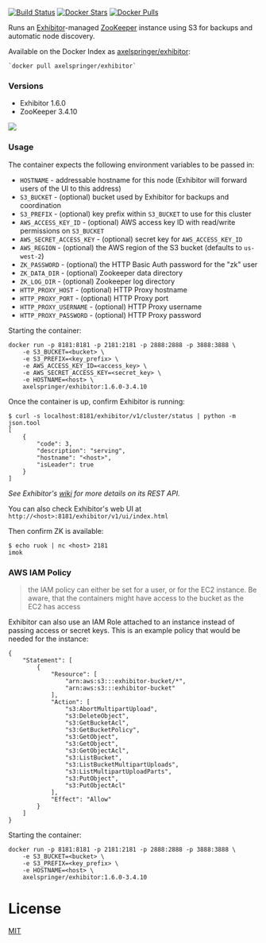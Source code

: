 [![Build Status](https://travis-ci.org/axelspringer/exhibitor.svg?branch=master)](https://travis-ci.org/axelspringer/exhibitor) [![Docker Stars](https://img.shields.io/docker/stars/axelspringer/exhibitor.svg)](https://hub.docker.com/r/axelspringer/exhibitor/) [![Docker Pulls](https://img.shields.io/docker/pulls/axelspringer/exhibitor.svg)](https://hub.docker.com/r/axelspringer/exhibitor/)

Runs an [Exhibitor](https://github.com/Netflix/exhibitor)-managed [ZooKeeper](http://zookeeper.apache.org/) instance using S3 for backups and automatic node discovery.

Available on the Docker Index as [axelspringer/exhibitor](https://index.docker.io/u/pixelmik/exhibitor/):

    `docker pull axelspringer/exhibitor`

### Versions
* Exhibitor 1.6.0
* ZooKeeper 3.4.10

[![](https://badge.imagelayers.io/axelspringer/mesos-exhibitor:1.6.0-3.4.10.svg)](https://imagelayers.io/?images=axelspringer/mesos-exhibitor:1.6.0-3.4.10.svg)

### Usage
The container expects the following environment variables to be passed in:

* `HOSTNAME` - addressable hostname for this node (Exhibitor will forward users of the UI to this address)
* `S3_BUCKET` - (optional) bucket used by Exhibitor for backups and coordination
* `S3_PREFIX` - (optional) key prefix within `S3_BUCKET` to use for this cluster
* `AWS_ACCESS_KEY_ID` - (optional) AWS access key ID with read/write permissions on `S3_BUCKET`
* `AWS_SECRET_ACCESS_KEY` - (optional) secret key for `AWS_ACCESS_KEY_ID`
* `AWS_REGION` - (optional) the AWS region of the S3 bucket (defaults to `us-west-2`)
* `ZK_PASSWORD` - (optional) the HTTP Basic Auth password for the "zk" user
* `ZK_DATA_DIR` - (optional) Zookeeper data directory
* `ZK_LOG_DIR` - (optional) Zookeeper log directory
* `HTTP_PROXY_HOST` - (optional) HTTP Proxy hostname
* `HTTP_PROXY_PORT` - (optional) HTTP Proxy port
* `HTTP_PROXY_USERNAME` - (optional) HTTP Proxy username
* `HTTP_PROXY_PASSWORD` - (optional) HTTP Proxy password

Starting the container:

    docker run -p 8181:8181 -p 2181:2181 -p 2888:2888 -p 3888:3888 \
        -e S3_BUCKET=<bucket> \
        -e S3_PREFIX=<key_prefix> \
        -e AWS_ACCESS_KEY_ID=<access_key> \
        -e AWS_SECRET_ACCESS_KEY=<secret_key> \
        -e HOSTNAME=<host> \
        axelspringer/exhibitor:1.6.0-3.4.10

Once the container is up, confirm Exhibitor is running:

    $ curl -s localhost:8181/exhibitor/v1/cluster/status | python -m json.tool
    [
        {
            "code": 3, 
            "description": "serving", 
            "hostname": "<host>", 
            "isLeader": true
        }
    ]
_See Exhibitor's [wiki](https://github.com/Netflix/exhibitor/wiki/REST-Introduction) for more details on its REST API._

You can also check Exhibitor's web UI at `http://<host>:8181/exhibitor/v1/ui/index.html`

Then confirm ZK is available:

    $ echo ruok | nc <host> 2181
    imok

### AWS IAM Policy

> the IAM policy can either be set for a user, or for the EC2 instance. Be aware, that the containers might have access to the bucket as the EC2 has access

Exhibitor can also use an IAM Role attached to an instance instead of passing access or secret keys. This is an example policy that would be needed for the instance:
```
{
    "Statement": [
        {
            "Resource": [
                "arn:aws:s3:::exhibitor-bucket/*",
                "arn:aws:s3:::exhibitor-bucket"
            ],
            "Action": [
                "s3:AbortMultipartUpload",
                "s3:DeleteObject",
                "s3:GetBucketAcl",
                "s3:GetBucketPolicy",
                "s3:GetObject",
                "s3:GetObject",
                "s3:GetObjectAcl",
                "s3:ListBucket",
                "s3:ListBucketMultipartUploads",
                "s3:ListMultipartUploadParts",
                "s3:PutObject",
                "s3:PutObjectAcl"
            ],
            "Effect": "Allow"
        }
    ]
}
```

Starting the container:

```
docker run -p 8181:8181 -p 2181:2181 -p 2888:2888 -p 3888:3888 \
    -e S3_BUCKET=<bucket> \
    -e S3_PREFIX=<key_prefix> \
    -e HOSTNAME=<host> \
    axelspringer/exhibitor:1.6.0-3.4.10
```

# License
[MIT](/LICENSE)